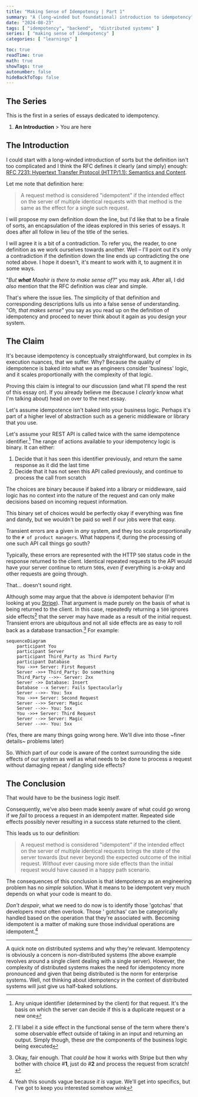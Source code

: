 ```yaml
---
title: "Making Sense of Idempotency | Part 1"
summary: "A (long-winded but foundational) introduction to idempotency"
date: "2024-08-23"
tags: [ "idempotency", "backend",  "distributed systems" ]
series: [ "making sense of idempotency" ]
categories: [ "learnings" ]

toc: true
readTime: true
math: true
showTags: true
autonumber: false
hideBackToTop: false
---
```


## The Series

This is the first in a series of essays dedicated to idempotency.

1. **An Introduction** > You are here

## The Introduction

I could start with a long-winded introduction of sorts but the definition isn't too complicated and I think the RFC
defines it clearly (and simply)
enough: [RFC 7231: Hypertext Transfer Protocol (HTTP/1.1): Semantics and Content](https://www.rfc-editor.org/rfc/rfc7231#section-4.2.2).

Let me note that definition here:

> A request method is considered "idempotent" if the intended effect on the server of multiple identical requests with
> that method is the same as the effect for a single such request.

I will propose my own definition down the line, but I'd like that to be a finale of sorts, an encapsulation of the ideas
explored in this series of essays. It does after all follow in lieu of the title of the series.

I will agree it is a bit of a contradiction. To refer you, the reader, to one definition as we work ourselves towards
another. Well – I'll point out it's only a contradiction if the definition down the line ends up contradicting the one
noted above. I hope it doesn't, it's meant to work with it, to augment it in some ways.

"*But **what** Maahir is there to make sense of?*" you may ask. After all, I did *also* mention that the RFC definition
was clear and simple.

That's where the issue lies. The simplicity of that definition and corresponding descriptions lulls us into a false
sense of understanding. "*Oh, that makes sense*" you say as you read up on the definition of idempotency and proceed to
never think about it again as you design your system.

## The Claim

It's because idempotency is conceptually straightforward, but complex in its execution nuances, that we suffer. Why?
Because the quality of idempotence is baked into what we as engineers consider 'business' logic, and it scales
proportionally with the complexity of that logic.

Proving this claim is integral to our discussion (and what I'll spend the rest of this essay on). If you already believe
me (because I _clearly_ know what I'm talking about) head on over to the next essay.

Let's assume idempotence isn't baked into your business logic. Perhaps it's part of a higher level of abstraction such
as a generic middleware or library that you use.

Let's assume your REST API is called twice with the same idempotence identifier.[^1] The range of actions available to
your idempotency logic is binary. It can either:

1. Decide that it has seen this identifier previously, and return the same response as it did the last time
2. Decide that it has not seen this API called previously, and continue to process the call from scratch

The choices are binary because if baked into a library or middleware, said logic has no context into the nature of the
request and can only make decisions based on incoming request information.

This binary set of choices would be perfectly okay if everything was fine and dandy, but we wouldn't be paid so well if
our jobs were that easy.

Transient errors are a given in *any* system, and they too scale proportionally to the
`# of product managers`. What happens if, during the processing of one such API call things go south?

Typically, these errors are represented with the HTTP `500` status code in the response returned to the client.
Identical repeated requests to the API would have your server continue to return `500`s, *even if* everything is a-okay
and other requests are going through.

That... doesn't sound right.

Although some may argue that the above *is* idempotent behavior (I'm looking at
you [Stripe](https://docs.stripe.com/api/idempotent_requests)). That argument is made purely on the basis of what
is being returned to the client. In this case, repeatedly returning a `500` ignores side effects[^2] that the server may
have made as a result of the initial request. Transient errors are ubiquitous and not all side effects are as easy to
roll back as a database transaction.[^3] For example:

```mermaid
sequenceDiagram
    participant You
    participant Server
    participant Third_Party as Third Party
    participant Database
    You ->>+ Server: First Request
    Server ->>+ Third_Party: Do something
    Third_Party -->>- Server: 2xx
    Server ->> Database: Insert
    Database --x Server: Fails Spectacularly
    Server -->>- You: 5xx
    You ->>+ Server: Second Request
    Server -->> Server: Magic
    Server -->>- You: 5xx
    You ->>+ Server: Third Request
    Server -->> Server: Magic
    Server -->>- You: 5xx
```

(Yes, there are many things going wrong here. We'll dive into those ~finer details~ problems later)

So. Which part of our code is aware of the context surrounding the side effects of our system as well as what needs to
be done to process a request without damaging repeat / dangling side effects?

## The Conclusion

That would have to be the business logic itself.

Consequently, we've also been made keenly aware of what could go wrong if we _fail_ to process a request in an
idempotent matter. Repeated side effects possibly never resulting in a success state returned to the client.

This leads us to our definition:

> A request method is considered "idempotent" if the intended effect on the server of multiple identical requests brings
> the state of the server towards (but never beyond) the expected outcome of the initial request. _Without_ ever
> causing more side effects than the initial request would have caused in a happy path scenario.

The consequences of this conclusion is that idempotency as an engineering problem has no _simple_ solution. What it
means to be idempotent very much depends on what your code is meant to do.

_Don't despair_, what we need to do now is to identify those 'gotchas' that developers most often overlook. Those '
gotchas' can be categorically handled based on the operation that they're associated with. Becoming idempotent is a
matter of making sure those individual operations are idempotent.[^4]

---

A quick note on distributed systems and why they're relevant. Idempotency is obviously a concern is non-distributed
systems (the above example revolves around a single client dealing with a single server). However, the complexity of
distributed systems makes the need for idempotency more pronounced and given that being distributed is the norm for
enterprise systems. Well, not thinking about idempotency in the context of distributed systems will just give us
half-baked solutions.

[^1]: Any unique identifier (determined by the client) for that request. It's the basis on which the server can decide
if this is a duplicate request or a new one
[^2]: I'll label it a side effect in the functional sense of the term where there's some observable effect outside of
taking in an input and returning an output. Simply though, these _are_ the components of the business logic being
executed
[^3]: Okay, fair enough. That *could be* how it works with Stripe but then why bother with choice #**1**, just do #**2**
and process the request from scratch!
[^4]: Yeah this sounds vague because _it is_ vague. We'll get into specifics, but I've got to keep you interested
somehow *wink*
